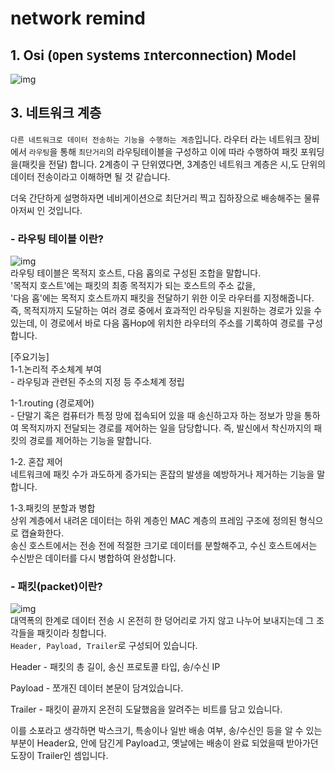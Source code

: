 # network remind

## 1. Osi (`O`pen `S`ystems `I`nterconnection) Model
![img](https://blog.kakaocdn.net/dn/O609U/btrfKAzWkAc/6K0pEkvdHSmADVUTWB34vK/img.png)  


## 3. 네트워크 계층
`다른 네트워크로 데이터 전송하는 기능을 수행하는 계층`입니다. 라우터 라는 네트워크 장비에서 `라우팅`을 통해 `최단거리`의 라우팅테이블을 구성하고 이에 따라 수행하여 패킷 포워딩을(패킷을 전달) 합니다. 2계층이 구 단위였다면, 3계층인 네트워크 계층은 시,도 단위의 데이터 전송이라고 이해하면 될 것 같습니다.

더욱 간단하게 설명하자면 네비게이션으로 최단거리 찍고 집하장으로 배송해주는 물류 아저씨 인 것입니다.

### - 라우팅 테이블 이란?
![img](https://img1.daumcdn.net/thumb/R1280x0/?scode=mtistory2&fname=https%3A%2F%2Fblog.kakaocdn.net%2Fdn%2F29UD1%2FbtraXV8hbgR%2FGI5FJ5eK7zVDTkLRw9ih0K%2Fimg.png)  
라우팅 테이블은 목적지 호스트, 다음 홉의로 구성된 조합을 말합니다.  
'목적지 호스트'에는 패킷의 최종 목적지가 되는 호스트의 주소 값을,   
'다음 홉'에는 목적지 호스트까지 패킷을 전달하기 위한 이웃 라우터를 지정해줍니다.  
즉, 목적지까지 도달하는 여러 경로 중에서 효과적인 라우팅을 지원하는 경로가 있을 수 있는데, 이 경로에서 바로 다음 홉Hop에 위치한 라우터의 주소를 기록하여 경로를 구성합니다.


[주요기능]  
1-1.논리적 주소체계 부여  
\- 라우팅과 관련된 주소의 지정 등 주소체계 정립

1-1.routing (경로제어)  
\- 단말기 혹은 컴퓨터가 특정 망에 접속되어 있을 때 송신하고자 하는 정보가 망을
  통하여 목적지까지 전달되는 경로를 제어하는 일을 담당합니다. 즉, 발신에서 착신까지의 패킷의 경로를 제어하는 기능을 말합니다.

1-2. 혼잡 제어  
네트워크에 패킷 수가 과도하게 증가되는 혼잡의 발생을 예방하거나 제거하는 기능을 말합니다.

1-3.패킷의 분할과 병합  
상위 계층에서 내려온 데이터는 하위 계층인 MAC 계층의 프레임 구조에 정의된 형식으로 캡슐화한다.  
송신 호스트에서는 전송 전에 적절한 크기로 데이터를 분할해주고, 수신 호스트에서는 수신받은 데이터를 다시 병합하여 완성합니다.

### - 패킷(packet)이란?
![img](https://img1.daumcdn.net/thumb/R1280x0/?scode=mtistory2&fname=https%3A%2F%2Fblog.kakaocdn.net%2Fdn%2FbD7hUn%2FbtrsyGgMNQI%2Fwp2YjJ7AnNhMVbLUpAAuU0%2Fimg.jpg)  
대역폭의 한계로 데이터 전송 시 온전히 한 덩어리로 가지 않고 나누어 보내지는데 그 조각들을 패킷이라 칭합니다.   
`Header, Payload, Trailer`로 구성되어 있습니다.  

Header
\- 패킷의 총 길이, 송신 프로토콜 타입, 송/수신 IP

Payload
\- 쪼개진 데이터 본문이 담겨있습니다.

Trailer
\- 패킷이 끝까지 온전히 도달했음을 알려주는 비트를 담고 있습니다.

이를 소포라고 생각하면 박스크기, 특송이나 일반 배송 여부, 송/수신인 등을 알 수 있는 부분이 Header요,
안에 담긴게 Payload고, 옛날에는 배송이 완료 되었을때 받아가던 도장이 Trailer인 셈입니다.
